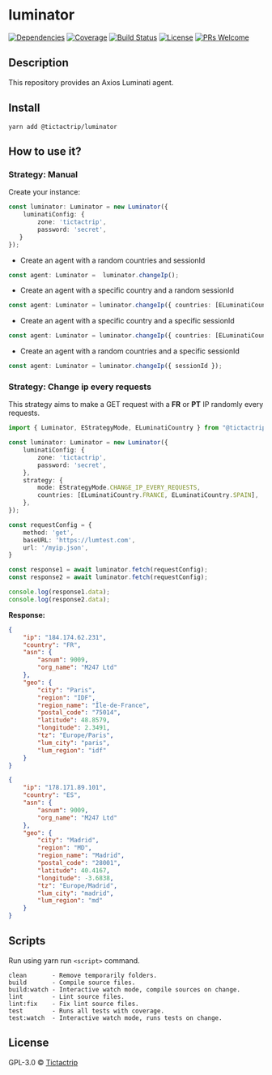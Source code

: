# luminator

[![Dependencies][prod-dependencies-badge]][prod-dependencies]
[![Coverage][coverage-badge]][coverage]
[![Build Status][travis-badge]][travis-ci]
[![License][license-badge]][LICENSE]
[![PRs Welcome][prs-badge]][prs]

## Description

This repository provides an Axios Luminati agent.

## Install

```
yarn add @tictactrip/luminator
```

## How to use it?

### Strategy: Manual

Create your instance:

```typescript
const luminator: Luminator = new Luminator({ 
    luminatiConfig: {
        zone: 'tictactrip',
        password: 'secret',
   } 
});
```

- Create an agent with a random countries and sessionId

```typescript
const agent: Luminator =  luminator.changeIp();
```

- Create an agent with a specific country and a random sessionId

```typescript
const agent: Luminator = luminator.changeIp({ countries: [ELuminatiCountry.FRANCE] });
```

- Create an agent with a specific country and a specific sessionId

```typescript
const agent: Luminator = luminator.changeIp({ countries: [ELuminatiCountry.FRANCE], sessionId });
```

- Create an agent with a random countries and a specific sessionId

```typescript
const agent: Luminator = luminator.changeIp({ sessionId });
```

### Strategy: Change ip every requests

This strategy aims to make a GET request with a **FR** or **PT** IP randomly every requests. 

```typescript
import { Luminator, EStrategyMode, ELuminatiCountry } from "@tictactrip/luminator";

const luminator: Luminator = new Luminator({
    luminatiConfig: {
        zone: 'tictactrip',
        password: 'secret',
    },   
    strategy: {
        mode: EStrategyMode.CHANGE_IP_EVERY_REQUESTS,
        countries: [ELuminatiCountry.FRANCE, ELuminatiCountry.SPAIN],
    },
});

const requestConfig = {
    method: 'get',
    baseURL: 'https://lumtest.com',
    url: '/myip.json',
}

const response1 = await luminator.fetch(requestConfig);
const response2 = await luminator.fetch(requestConfig);

console.log(response1.data);
console.log(response2.data);
```

**Response:**

```json
{
	"ip": "184.174.62.231",
	"country": "FR",
	"asn": {
		"asnum": 9009,
		"org_name": "M247 Ltd"
	},
	"geo": {
		"city": "Paris",
		"region": "IDF",
		"region_name": "Île-de-France",
		"postal_code": "75014",
		"latitude": 48.8579,
		"longitude": 2.3491,
		"tz": "Europe/Paris",
		"lum_city": "paris",
		"lum_region": "idf"
	}
}

{
	"ip": "178.171.89.101",
	"country": "ES",
	"asn": {
		"asnum": 9009,
		"org_name": "M247 Ltd"
	},
	"geo": {
		"city": "Madrid",
		"region": "MD",
		"region_name": "Madrid",
		"postal_code": "28001",
		"latitude": 40.4167,
		"longitude": -3.6838,
		"tz": "Europe/Madrid",
		"lum_city": "madrid",
		"lum_region": "md"
	}
}
```

## Scripts

Run using yarn run `<script>` command.

    clean       - Remove temporarily folders.
    build       - Compile source files.
    build:watch - Interactive watch mode, compile sources on change.
    lint        - Lint source files.
    lint:fix    - Fix lint source files.
    test        - Runs all tests with coverage.
    test:watch  - Interactive watch mode, runs tests on change.

## License

GPL-3.0 © [Tictactrip](https://www.tictactrip.eu)

[prod-dependencies-badge]: https://david-dm.org/tictactrip/luminator/status.svg
[prod-dependencies]: https://david-dm.org/tictactrip/luminator
[coverage-badge]: https://codecov.io/gh/tictactrip/luminator/branch/master/graph/badge.svg
[coverage]: https://codecov.io/gh/tictactrip/luminator
[travis-badge]: https://travis-ci.org/tictactrip/luminator.svg?branch=master
[travis-ci]: https://travis-ci.org/tictactrip/luminator
[license-badge]: https://img.shields.io/badge/license-GPL3-blue.svg?style=flat-square
[license]: https://github.com/tictactrip/luminator/blob/master/LICENSE
[prs-badge]: https://img.shields.io/badge/PRs-welcome-brightgreen.svg?style=flat-square
[prs]: http://makeapullrequest.com
